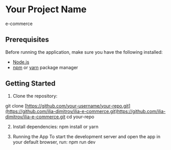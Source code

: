 # Your Project Name

e-commerce

## Prerequisites

Before running the application, make sure you have the following installed:

- [Node.js](https://nodejs.org) 
- [npm](https://www.npmjs.com/) or [yarn](https://yarnpkg.com/) package manager

## Getting Started

1. Clone the repository:


git clone [https://github.com/your-username/your-repo.git](https://github.com/ilia-dimitrov/ilia-e-commerce.git)https://github.com/ilia-dimitrov/ilia-e-commerce.git
cd your-repo

2. Install dependencies:
npm install
or
yarn

3. Running the App
To start the development server and open the app in your default browser, run:
npm run dev
